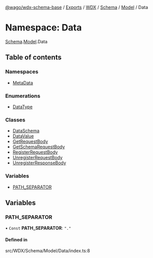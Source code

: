 [@wago/wdx-schema-base](../README.md) / [Exports](../modules.md) / [WDX](WDX.md) / [Schema](WDX.Schema.md) / [Model](WDX.Schema.Model.md) / Data

# Namespace: Data

[Schema](WDX.Schema.md).[Model](WDX.Schema.Model.md).Data

## Table of contents

### Namespaces

- [MetaData](WDX.Schema.Model.Data.MetaData.md)

### Enumerations

- [DataType](../enums/WDX.Schema.Model.Data.DataType.md)

### Classes

- [DataSchema](../classes/WDX.Schema.Model.Data.DataSchema.md)
- [DataValue](../classes/WDX.Schema.Model.Data.DataValue.md)
- [GetRequestBody](../classes/WDX.Schema.Model.Data.GetRequestBody.md)
- [GetSchemaRequestBody](../classes/WDX.Schema.Model.Data.GetSchemaRequestBody.md)
- [RegisterRequestBody](../classes/WDX.Schema.Model.Data.RegisterRequestBody.md)
- [UnregisterRequestBody](../classes/WDX.Schema.Model.Data.UnregisterRequestBody.md)
- [UnregisterResponseBody](../classes/WDX.Schema.Model.Data.UnregisterResponseBody.md)

### Variables

- [PATH\_SEPARATOR](WDX.Schema.Model.Data.md#path_separator)

## Variables

### PATH\_SEPARATOR

• `Const` **PATH\_SEPARATOR**: ``"."``

#### Defined in

src/WDX/Schema/Model/Data/index.ts:8
